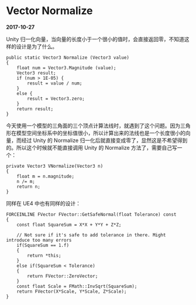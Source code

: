 # Vector Normalize

**2017-10-27**
	
Unity 归一化向量，当向量的长度小于一个很小的值时，会直接返回零，不知道这样的设计是为了什么。

	public static Vector3 Normalize (Vector3 value)
	{
		float num = Vector3.Magnitude (value);
		Vector3 result;
		if (num > 1E-05) {
			result = value / num;
		}
		else {
			result = Vector3.zero;
		}
		return result;
	}

今天使用一个模型的三角面的三个顶点计算法线时，就遇到了这个问题。因为三角形在模型空间坐标系中的坐标值很小，所以计算出来的法线也是一个长度很小的向量，而经过 Unity 的 Normalize 归一化后就直接变成零了，显然这是不希望得到的。所以这个时候就不能直接调用 Unity 的 Normalize 方法了，需要自己写一个：

	private Vector3 VNormalize(Vector3 n)
	{
	    float m = n.magnitude;
	    n /= m;
	    return n;
	}

同样在 UE4 中也有同样的设计：
	
	FORCEINLINE FVector FVector::GetSafeNormal(float Tolerance) const
	{
		const float SquareSum = X*X + Y*Y + Z*Z;

		// Not sure if it's safe to add tolerance in there. Might introduce too many errors
		if(SquareSum == 1.f)
		{
			return *this;
		}		
		else if(SquareSum < Tolerance)
		{
			return FVector::ZeroVector;
		}
		const float Scale = FMath::InvSqrt(SquareSum);
		return FVector(X*Scale, Y*Scale, Z*Scale);
	}